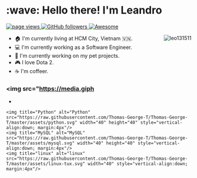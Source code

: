 <h1 align="left" id="macropower-title">:wave: Hello there! I'm Leandro</h1>
<p align="left">
  <a href="https://github.com/leo131511">
    <img src="https://komarev.com/ghpvc/?username=leo131511" alt="page views">
  </a>
  <a href="https://github.com/leo131511?tab=followers">
    <img alt="GitHub followers" src="https://img.shields.io/github/followers/leo131511?color=green&logo=github">
  </a>
  <a href="https://github.com/abhisheknaiidu/awesome-github-profile-readme">
    <img alt="Awesome" src="https://awesome.re/mentioned-badge.svg">
  </a>
</p>

<a href="#leo131511-title">
  <img src="https://github-readme-stats.vercel.app/api?username=leo131511&show_icons=true" alt="leo131511" align="right" />
</a>

- :house: I'm currently living at HCM City, Vietnam 🇻🇳.
- :computer: I'm currently working as a Software Engineer.
- :dart: I'm currently working on my pet projects.
- :video_game: I love Dota 2.
- :coffee: I'm coffeer.

### <img src="https://media.giph
- 
  
	<img title="Python" alt="Python" src="https://raw.githubusercontent.com/Thomas-George-T/Thomas-George-T/master/assets/python.svg" width="40" height="40" style="vertical-align:down; margin:4px"/>
	<img title="MySQL" alt="MySQL" src="https://raw.githubusercontent.com/Thomas-George-T/Thomas-George-T/master/assets/mysql.svg" width="40" height="40" style="vertical-align:down; margin:4px"/>
	<img title="linux" alt="linux" src="https://raw.githubusercontent.com/Thomas-George-T/Thomas-George-T/master/assets/linux-tux.svg" width="40" style="vertical-align:down; margin:4px"/>	
	

